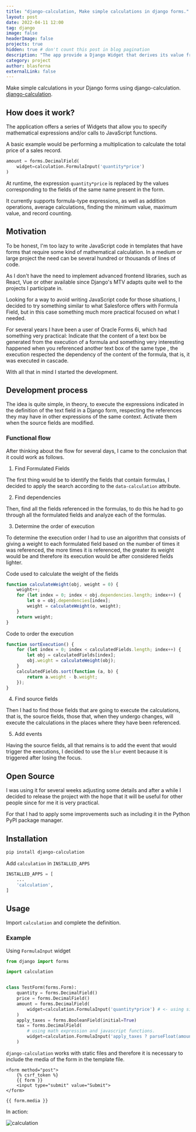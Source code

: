 ```yaml
---
title: "django-calculation, Make simple calculations in django forms."
layout: post
date: 2022-04-11 12:00
tag: django
image: false
headerImage: false
projects: true
hidden: true # don't count this post in blog pagination
description: "The app provide a Django Widget that derives its value from a expression defined in the widget instance."
category: project
author: blasferna
externalLink: false
---
```



Make simple calculations in your Django forms using django-calculation. [django-calculation](https://github.com/blasferna/django-calculation). 

## How does it work?

The application offers a series of Widgets that allow you to specify mathematical expressions and/or calls to JavaScript functions.

A basic example would be performing a multiplication to calculate the total price of a sales record.



```python
amount = forms.DecimalField( 
    widget=calculation.FormulaInput('quantity*price')  
) 
```

At runtime, the expression `quantity*price` is replaced by the values ​​corresponding to the fields of the same name present in the form.

It currently supports formula-type expressions, as well as addition operations, average calculations, finding the minimum value, maximum value, and record counting.


## Motivation

To be honest, I'm too lazy to write JavaScript code in templates that have forms that require some kind of mathematical calculation. In a medium or large project the need can be several hundred or thousands of lines of code.

As I don't have the need to implement advanced frontend libraries, such as React, Vue or other available since Django's MTV adapts quite well to the projects I participate in.

Looking for a way to avoid writing JavaScript code for those situations, I decided to try something similar to what Salesforce offers with Formula Field, but in this case something much more practical focused on what I needed.

For several years I have been a user of Oracle Forms 6i, which had something very practical: Indicate that the content of a text box be generated from the execution of a formula and something very interesting happened when you referenced another text box of the same type , the execution respected the dependency of the content of the formula, that is, it was executed in cascade.

With all that in mind I started the development.

## Development process

The idea is quite simple, in theory, to execute the expressions indicated in the definition of the text field in a Django form, respecting the references they may have in other expressions of the same context. Activate them when the source fields are modified.

### Functional flow

After thinking about the flow for several days, I came to the conclusion that it could work as follows.

1. Find Formulated Fields

The first thing would be to identify the fields that contain formulas, I decided to apply the search according to the `data-calculation` attribute.

2. Find dependencies

Then, find all the fields referenced in the formulas, to do this he had to go through all the formulated fields and analyze each of the formulas.

3. Determine the order of execution

To determine the execution order I had to use an algorithm that consists of giving a weight to each formulated field based on the number of times it was referenced, the more times it is referenced, the greater its weight would be and therefore its execution would be after considered fields lighter.

Code used to calculate the weight of the fields

```javascript
function calculateWeight(obj, weight = 0) {
    weight++;
    for (let index = 0; index < obj.dependencies.length; index++) {
        let o = obj.dependencies[index];
        weight = calculateWeight(o, weight);
    }
    return weight;
}
```

Code to order the execution

```javascript
function sortExecution() {
    for (let index = 0; index < calculatedFields.length; index++) {
        let obj = calculatedFields[index];
        obj.weight = calculateWeight(obj);
    }
    calculatedFields.sort(function (a, b) {
        return a.weight - b.weight;
    });
}
```

4. Find source fields

Then I had to find those fields that are going to execute the calculations, that is, the source fields, those that, when they undergo changes, will execute the calculations in the places where they have been referenced.

5. Add events

Having the source fields, all that remains is to add the event that would trigger the executions, I decided to use the `blur` event because it is triggered after losing the focus.


## Open Source

I was using it for several weeks adjusting some details and after a while I decided to release the project with the hope that it will be useful for other people since for me it is very practical.

For that I had to apply some improvements such as including it in the Python PyPI package manager.

## Installation

```bash
pip install django-calculation 
```

Add `calculation` in `INSTALLED_APPS`

```python
INSTALLED_APPS = [
    ...
    'calculation',
]
```

## Usage

Import `calculation` and complete the definition.

### Example

Using `FormulaInput` widget

```python
from django import forms

import calculation


class TestForm(forms.Form):
    quantity = forms.DecimalField()
    price = forms.DecimalField()
    amount = forms.DecimalField(
        widget=calculation.FormulaInput('quantity*price') # <- using single math expression
    )
    apply_taxes = forms.BooleanField(initial=True)
    tax = forms.DecimalField(
        # using math expression and javascript functions.
        widget=calculation.FormulaInput('apply_taxes ? parseFloat(amount/11).toFixed(2) : 0.0') 
    )
```

`django-calculation` works with static files and therefore it is necessary to include the media of the form in the template file.

```django
<form method="post">
    {% csrf_token %}
    {{ form }}
    <input type="submit" value="Submit">
</form>

{{ form.media }}
```

In action:


![calculation](https://user-images.githubusercontent.com/8385910/142947517-49a5d6a0-6a6c-41d6-8f14-a140ad44fa1e.gif)

